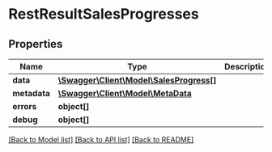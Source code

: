 # RestResultSalesProgresses

## Properties

 Name         | Type                                                          | Description | Notes      
--------------|---------------------------------------------------------------|-------------|------------
 **data**     | [**\Swagger\Client\Model\SalesProgress[]**](SalesProgress.md) |             | [optional] 
 **metadata** | [**\Swagger\Client\Model\MetaData**](MetaData.md)             |             | [optional] 
 **errors**   | **object[]**                                                  |             | [optional] 
 **debug**    | **object[]**                                                  |             | [optional] 

[[Back to Model list]](../../README.md#documentation-for-models) [[Back to API list]](../../README.md#documentation-for-api-endpoints) [[Back to README]](../../README.md)


